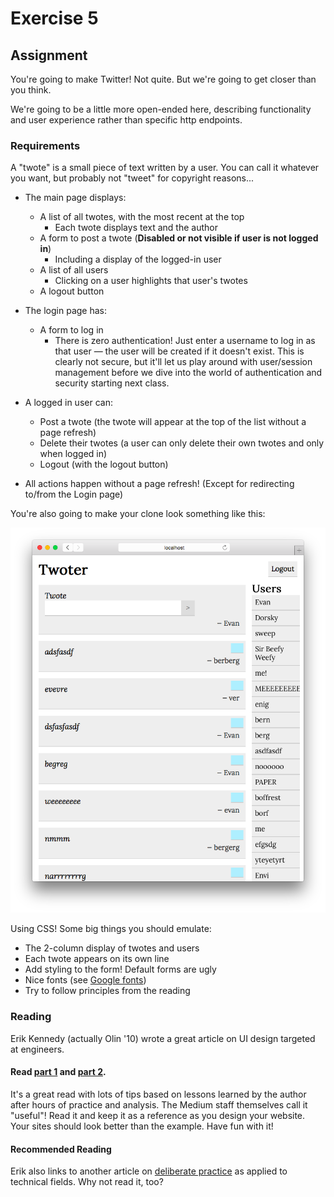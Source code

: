 # Exercise 5

## Assignment

You're going to make Twitter! Not quite. But we're going to get closer than you think.

We're going to be a little more open-ended here, describing functionality and user experience rather than specific http endpoints.

### Requirements

A "twote" is a small piece of text written by a user. You can call it whatever you want, but probably not "tweet" for copyright reasons...

- The main page displays:
	- A list of all twotes, with the most recent at the top
		- Each twote displays text and the author
	- A form to post a twote (**Disabled or not visible if user is not logged in**)
		- Including a display of the logged-in user
	- A list of all users
		- Clicking on a user highlights that user's twotes
	- A logout button

- The login page has:
	- A form to log in
		- There is zero authentication! Just enter a username to log in as that user — the user will be created if it doesn't exist. This is clearly not secure, but it'll let us play around with user/session management before we dive into the world of authentication and security starting next class.

- A logged in user can:
	- Post a twote (the twote will appear at the top of the list without a page refresh)
	- Delete their twotes (a user can only delete their own twotes and only when logged in)
	- Logout (with the logout button)

- All actions happen without a page refresh! (Except for redirecting to/from the Login page)

You're also going to make your clone look something like this:

![Example](example.png)

Using CSS! Some big things you should emulate:

- The 2-column display of twotes and users
- Each twote appears on its own line
- Add styling to the form! Default forms are ugly
- Nice fonts (see [Google fonts](https://www.google.com/fonts))
- Try to follow principles from the reading

### Reading

Erik Kennedy (actually Olin '10) wrote a great article on UI design targeted at engineers.

#### Read [part 1](https://medium.com/@erikdkennedy/7-rules-for-creating-gorgeous-ui-part-1-559d4e805cda) and [part 2](https://medium.com/@erikdkennedy/7-rules-for-creating-gorgeous-ui-part-2-430de537ba96).

It's a great read with lots of tips based on lessons learned by the author after hours of practice and analysis. The Medium staff themselves call it "useful"! Read it and keep it as a reference as you design your website. Your sites should look better than the example. Have fun with it!

#### Recommended Reading

Erik also links to another article on [deliberate practice](http://calnewport.com/blog/2010/01/06/the-grandmaster-in-the-corner-office-what-the-study-of-chess-experts-teaches-us-about-building-a-remarkable-life/) as applied to technical fields. Why not read it, too?
